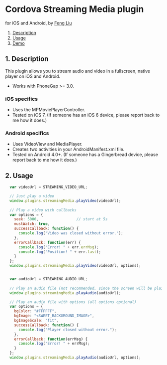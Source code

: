 # Cordova Streaming Media plugin 

for iOS and Android, by [Feng Liu](https://github.com/goldendragon88)

1. [Description](https://github.com/goldendragon88/Streaming-Media-Cordova-Plugin#1-description)
2. [Usage](https://github.com/goldendragon88/Streaming-Media-Cordova-Plugin#3-usage)
3. [Demo](https://github.com/goldendragon88/streaming-media-plugin-demo)

## 1. Description

This plugin allows you to stream audio and video in a fullscreen, native player on iOS and Android.

* Works with PhoneGap >= 3.0.

### iOS specifics
* Uses the MPMoviePlayerController.
* Tested on iOS 7. (If someone has an iOS 6 device, please report back to me how it does.)

### Android specifics
* Uses VideoView and MediaPlayer.
* Creates two activities in your AndroidManifest.xml file.
* Tested on Android 4.0+. (If someone has a Gingerbread device, please report back to me how it does.)

## 2. Usage

```javascript
  var videoUrl = STREAMING_VIDEO_URL;

  // Just play a video
  window.plugins.streamingMedia.playVideo(videoUrl);
  
  // Play a video with callbacks
  var options = {
    seek: 5000,                 // start at 5s
    mustWatch: true,
    successCallback: function() {
      console.log("Video was closed without error.");
    },
    errorCallback: function(err) {
      console.log("Error! " + err.errMsg);
      console.log("Position! " + err.last);
    }
  };
  window.plugins.streamingMedia.playVideo(videoUrl, options);


  var audioUrl = STREAMING_AUDIO_URL;
  
  // Play an audio file (not recommended, since the screen will be plain black)
  window.plugins.streamingMedia.playAudio(audioUrl);

  // Play an audio file with options (all options optional)
  var options = {
    bgColor: "#FFFFFF",
    bgImage: "<SWEET_BACKGROUND_IMAGE>",
    bgImageScale: "fit",
    successCallback: function() {
      console.log("Player closed without error.");
    },
    errorCallback: function(errMsg) {
      console.log("Error! " + errMsg);
    }
  };
  window.plugins.streamingMedia.playAudio(audioUrl, options);
```

